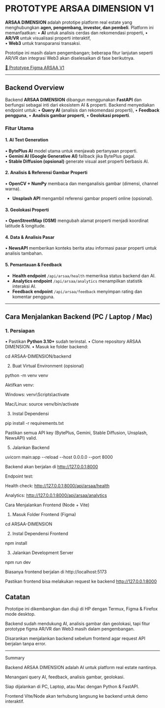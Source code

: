 # PROTOTYPE ARSAA DIMENSION V1

**ARSAA DIMENSION** adalah prototipe platform real estate yang menghubungkan **agen, pengembang, investor, dan pembeli**. Platform ini memanfaatkan:
• **AI** untuk analisis cerdas dan rekomendasi properti,
• **AR/VR** untuk visualisasi properti interaktif,  
• **Web3** untuk transparansi transaksi.  

Prototipe ini masih dalam pengembangan; beberapa fitur lanjutan seperti AR/VR dan integrasi Web3 akan diselesaikan di fase berikutnya.

[🔗 Prototype Figma ARSAA V1](https://www.figma.com/make/XmtTFvvxHsKvukvb8Lmj0R/PROTOTYPE-ARSAA-V1?fullscreen=1)

---

## Backend Overview

Backend **ARSAA DIMENSION** dibangun menggunakan **FastAPI** dan berfungsi sebagai inti dari ekosistem AI & properti. Backend menyediakan endpoint untuk:
• **Query AI** (analisis dan rekomendasi properti),
• **Feedback pengguna**,
• **Analisis gambar properti**,
• **Geolokasi properti**.  

### Fitur Utama

#### 1. AI Text Generation
• **BytePlus AI** model utama untuk menjawab pertanyaan properti.  
• **Gemini AI (Google Generative AI)** fallback jika BytePlus gagal.  
• **Stable Diffusion (opsional)** generate visual aset properti berbasis AI.  

#### 2. Analisis & Referensi Gambar Properti
• **OpenCV + NumPy** membaca dan menganalisis gambar (dimensi, channel warna).  
- **Unsplash API** mengambil referensi gambar properti online (opsional).  

#### 3. Geolokasi Properti
• **OpenStreetMap (OSM)** mengubah alamat properti menjadi koordinat latitude & longitude.  

#### 4. Data & Analisis Pasar
• **NewsAPI** memberikan konteks berita atau informasi pasar properti untuk analisis tambahan.  

#### 5. Pemantauan & Feedback
- **Health endpoint** `/api/arsaa/health` memeriksa status backend dan AI.  
- **Analytics endpoint** `/api/arsaa/analytics` menampilkan statistik interaksi AI.  
- **Feedback endpoint** `/api/arsaa/feedback` menyimpan rating dan komentar pengguna.  

---

## Cara Menjalankan Backend (PC / Laptop / Mac)

### 1. Persiapan
• Pastikan **Python 3.10+** sudah terinstal.
• Clone repository ARSAA DIMENSION.
• Masuk ke folder backend:

cd ARSAA-DIMENSION/backend

2. Buat Virtual Environment (opsional)

python -m venv venv

Aktifkan venv:

Windows: venv\Scripts\activate

Mac/Linux: source venv/bin/activate

3. Instal Dependensi

pip install -r requirements.txt

Pastikan semua API key (BytePlus, Gemini, Stable Diffusion, Unsplash, NewsAPI) valid.

5. Jalankan Backend

uvicorn main:app --reload --host 0.0.0.0 --port 8000

Backend akan berjalan di http://127.0.0.1:8000

Endpoint test:

Health check: http://127.0.0.1:8000/api/arsaa/health

Analytics: http://127.0.0.1:8000/api/arsaa/analytics

Cara Menjalankan Frontend (Node + Vite)

1. Masuk Folder Frontend (Figma)

cd ARSAA-DIMENSION

2. Instal Dependensi Frontend

npm install

3. Jalankan Development Server

npm run dev

Biasanya frontend berjalan di http://localhost:5173

Pastikan frontend bisa melakukan request ke backend http://127.0.0.1:8000

## Catatan

Prototipe ini dikembangkan dan diuji di HP dengan Termux, Figma & Firefox mode desktop.

Backend sudah mendukung AI, analisis gambar dan geolokasi, tapi fitur prototype figma AR/VR dan Web3 masih dalam pengembangan.

Disarankan menjalankan backend sebelum frontend agar request API berjalan tanpa error.

---

Summary

Backend ARSAA DIMENSION adalah AI untuk platform real estate nantinya.

Menangani query AI, feedback, analisis gambar, geolokasi.

Siap dijalankan di PC, Laptop, atau Mac dengan Python & FastAPI.

Frontend Vite/Node akan terhubung langsung ke backend untuk demo interaktif.
